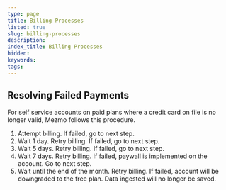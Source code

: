 ```yaml
---
type: page
title: Billing Processes
listed: true
slug: billing-processes
description: 
index_title: Billing Processes
hidden: 
keywords: 
tags: 
---
```


## Resolving Failed Payments

For self service accounts on paid plans where a credit card on file is no longer valid, Mezmo follows this procedure.

1. Attempt billing. If failed, go to next step.
2. Wait 1 day. Retry billing. If failed, go to next step.
3. Wait 5 days. Retry billing. If failed, go to next step.
4. Wait 7 days. Retry billing. If failed, paywall is implemented on the account. Go to next step.
5. Wait until the end of the month. Retry billing. If failed, account will be downgraded to the free plan. Data ingested will no longer be saved.